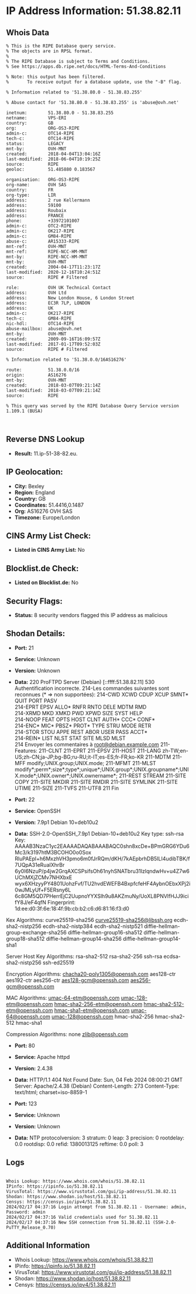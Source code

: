 # IP Address Information: 51.38.82.11

## Whois Data
```
% This is the RIPE Database query service.
% The objects are in RPSL format.
%
% The RIPE Database is subject to Terms and Conditions.
% See https://apps.db.ripe.net/docs/HTML-Terms-And-Conditions

% Note: this output has been filtered.
%       To receive output for a database update, use the "-B" flag.

% Information related to '51.38.80.0 - 51.38.83.255'

% Abuse contact for '51.38.80.0 - 51.38.83.255' is 'abuse@ovh.net'

inetnum:        51.38.80.0 - 51.38.83.255
netname:        VPS-ERI
country:        GB
org:            ORG-OS3-RIPE
admin-c:        OTC14-RIPE
tech-c:         OTC14-RIPE
status:         LEGACY
mnt-by:         OVH-MNT
created:        2018-04-04T13:04:16Z
last-modified:  2018-06-04T10:19:25Z
source:         RIPE
geoloc:         51.485880 0.183567

organisation:   ORG-OS3-RIPE
org-name:       OVH SAS
country:        FR
org-type:       LIR
address:        2 rue Kellermann
address:        59100
address:        Roubaix
address:        FRANCE
phone:          +33972101007
admin-c:        OTC2-RIPE
admin-c:        OK217-RIPE
admin-c:        GM84-RIPE
abuse-c:        AR15333-RIPE
mnt-ref:        OVH-MNT
mnt-ref:        RIPE-NCC-HM-MNT
mnt-by:         RIPE-NCC-HM-MNT
mnt-by:         OVH-MNT
created:        2004-04-17T11:23:17Z
last-modified:  2020-12-16T10:24:51Z
source:         RIPE # Filtered

role:           OVH UK Technical Contact
address:        OVH Ltd
address:        New London House, 6 London Street
address:        EC3R 7LP, LONDON
address:        UK
admin-c:        OK217-RIPE
tech-c:         GM84-RIPE
nic-hdl:        OTC14-RIPE
abuse-mailbox:  abuse@ovh.net
mnt-by:         OVH-MNT
created:        2009-09-16T16:09:57Z
last-modified:  2017-01-17T09:52:03Z
source:         RIPE # Filtered

% Information related to '51.38.0.0/16AS16276'

route:          51.38.0.0/16
origin:         AS16276
mnt-by:         OVH-MNT
created:        2018-03-07T09:21:14Z
last-modified:  2018-03-07T09:21:14Z
source:         RIPE

% This query was served by the RIPE Database Query Service version 1.109.1 (BUSA)



```
## Reverse DNS Lookup
- **Result:** 11.ip-51-38-82.eu.

## IP Geolocation:
- **City:** Bexley
- **Region:** England
- **Country:** GB
- **Coordinates:** 51.4416,0.1487
- **Org:** AS16276 OVH SAS
- **Timezone:** Europe/London

## CINS Army List Check:
- **Listed in CINS Army List:** 
No

## Blocklist.de Check:
- **Listed on Blocklist.de:** 
No

## Security Flags:
- **Status:** 8 security vendors flagged this IP address as malicious

## Shodan Details:
- **Port:** 21
- **Service:** Unknown
- **Version:** Unknown
- **Data:** 220 ProFTPD Server (Debian) [::ffff:51.38.82.11]
530 Authentification incorrecte.
214-Les commandes suivantes sont reconnues (* => non supportées):
214-CWD     XCWD    CDUP    XCUP    SMNT*   QUIT    PORT    PASV    
214-EPRT    EPSV    ALLO*   RNFR    RNTO    DELE    MDTM    RMD     
214-XRMD    MKD     XMKD    PWD     XPWD    SIZE    SYST    HELP    
214-NOOP    FEAT    OPTS    HOST    CLNT    AUTH*   CCC*    CONF*   
214-ENC*    MIC*    PBSZ*   PROT*   TYPE    STRU    MODE    RETR    
214-STOR    STOU    APPE    REST    ABOR    USER    PASS    ACCT*   
214-REIN*   LIST    NLST    STAT    SITE    MLSD    MLST    
214 Envoyer les commentaires à root@debian.example.com
211-Features:
211-CLNT
211-EPRT
211-EPSV
211-HOST
211-LANG zh-TW;en-US;zh-CN;ja-JP;bg-BG;ru-RU;it-IT;es-ES;fr-FR;ko-KR
211-MDTM
211-MFF modify;UNIX.group;UNIX.mode;
211-MFMT
211-MLST modify*;perm*;size*;type*;unique*;UNIX.group*;UNIX.groupname*;UNIX.mode*;UNIX.owner*;UNIX.ownername*;
211-REST STREAM
211-SITE COPY
211-SITE MKDIR
211-SITE RMDIR
211-SITE SYMLINK
211-SITE UTIME
211-SIZE
211-TVFS
211-UTF8
211 Fin


- **Port:** 22
- **Service:** OpenSSH
- **Version:** 7.9p1 Debian 10+deb10u2
- **Data:** SSH-2.0-OpenSSH_7.9p1 Debian-10+deb10u2
Key type: ssh-rsa
Key: AAAAB3NzaC1yc2EAAAADAQABAAABAQC0shn8xcDe+BPmGRG6YDu6Mc3/k3197htM3BCOHO0o0Sox
RluPAEpl+h6MxzhVH3pmo6m0fJrRQm/dKH/7kAEpbrhDB5ILI4udibTBK/f7UQpA31eRuaIXhrBr
6y0I6NzuP/p4jw2GrqAXCSPsifsOh61nyhSNATbru31IzlqndwHv+u4Z7w6UChMXjZCMv7NHXbxE
wyx6XHzyyPY4801UohzFvf/TU2hvdEWEFB4BxpfcfeHF4AybnOEbxXPj2i0wJMLyUf+F5ERsny6L
6c8GM5QD7PHerrEjC2UupnoYYXSlh9u8AKZmuNy/UoXL8PNVlfHJJ9icifY8J/eF4qfN
Fingerprint: 1d:ee:d0:3f:6e:18:4f:9b:cb:b2:c6:d6:81:16:f3:d0

Kex Algorithms:
	curve25519-sha256
	curve25519-sha256@libssh.org
	ecdh-sha2-nistp256
	ecdh-sha2-nistp384
	ecdh-sha2-nistp521
	diffie-hellman-group-exchange-sha256
	diffie-hellman-group16-sha512
	diffie-hellman-group18-sha512
	diffie-hellman-group14-sha256
	diffie-hellman-group14-sha1

Server Host Key Algorithms:
	rsa-sha2-512
	rsa-sha2-256
	ssh-rsa
	ecdsa-sha2-nistp256
	ssh-ed25519

Encryption Algorithms:
	chacha20-poly1305@openssh.com
	aes128-ctr
	aes192-ctr
	aes256-ctr
	aes128-gcm@openssh.com
	aes256-gcm@openssh.com

MAC Algorithms:
	umac-64-etm@openssh.com
	umac-128-etm@openssh.com
	hmac-sha2-256-etm@openssh.com
	hmac-sha2-512-etm@openssh.com
	hmac-sha1-etm@openssh.com
	umac-64@openssh.com
	umac-128@openssh.com
	hmac-sha2-256
	hmac-sha2-512
	hmac-sha1

Compression Algorithms:
	none
	zlib@openssh.com


- **Port:** 80
- **Service:** Apache httpd
- **Version:** 2.4.38
- **Data:** HTTP/1.1 404 Not Found
Date: Sun, 04 Feb 2024 08:00:21 GMT
Server: Apache/2.4.38 (Debian)
Content-Length: 273
Content-Type: text/html; charset=iso-8859-1



- **Port:** 123
- **Service:** Unknown
- **Version:** Unknown
- **Data:** NTP
protocolversion: 3
stratum: 0
leap: 3
precision: 0
rootdelay: 0.0
rootdisp: 0.0
refid: 1380013125
reftime: 0.0
poll: 3



## Logs
```

Whois Lookup: https://www.whois.com/whois/51.38.82.11
IPinfo: https://ipinfo.io/51.38.82.11
VirusTotal: https://www.virustotal.com/gui/ip-address/51.38.82.11
Shodan: https://www.shodan.io/host/51.38.82.11
Censys: https://censys.io/ipv4/51.38.82.11
2024/02/17 04:37:16 Login attempt from 51.38.82.11 - Username: admin, Password: admin
2024/02/17 04:37:16 Valid credentials used for 51.38.82.11
2024/02/17 04:37:16 New SSH connection from 51.38.82.11 (SSH-2.0-PuTTY_Release_0.70)

```
## Additional Information
- Whois Lookup: https://www.whois.com/whois/51.38.82.11
- IPinfo: https://ipinfo.io/51.38.82.11
- VirusTotal: https://www.virustotal.com/gui/ip-address/51.38.82.11
- Shodan: https://www.shodan.io/host/51.38.82.11
- Censys: https://censys.io/ipv4/51.38.82.11

